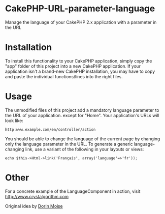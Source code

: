 CakePHP-URL-parameter-language
==============================

Manage the language of your CakePHP 2.x application with a parameter in the URL

Installation
==============================
To install this functionality to your CakePHP application, simply copy the "app" folder of this project into a new CakePHP application. If your application isn't a brand-new CakePHP installation, you may have to copy and paste the individual functions/lines into the right files.

Usage
==============================
The unmodified files of this project add a mandatory language parameter to the URL of your application. except for "Home". Your application's URLs will look like:

`http:www.example.com/en/controller/action`

You should be able to change the language of the current page by changing only the language parameter in the URL. To generate a generic language-changing link, use a variant of the following in your layouts or views: 

`echo $this->Html->link('Français', array('language'=>'fr'));`

Other
==============================
For a concrete example of the LanguageComponent in action, visit <http://www.crystalgorithm.com>

Original idea by [Dorin Moise](http://colorblindprogramming.com/multiple-languages-in-a-cakephp-2-application-in-5-steps)